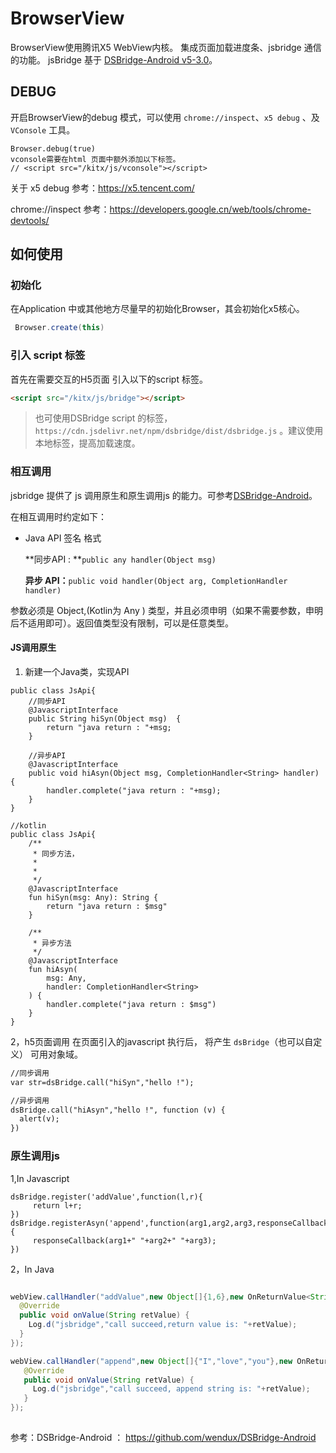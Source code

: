 # BrowserView

BrowserView使用腾讯X5 WebView内核。 集成页面加载进度条、jsbridge 通信的功能。 
jsBridge 基于 [DSBridge-Android v5-3.0](https://github.com/wendux/DSBridge-Android)。



## DEBUG

开启BrowserView的debug 模式，可以使用 `chrome://inspect`、`x5 debug` 、及`VConsole` 工具。

```
Browser.debug(true)
vconsole需要在html 页面中额外添加以下标签。
// <script src="/kitx/js/vconsole"></script>
```

关于 x5 debug 参考：https://x5.tencent.com/

chrome://inspect 参考：https://developers.google.cn/web/tools/chrome-devtools/



## 如何使用
### 初始化

在Application 中或其他地方尽量早的初始化Browser，其会初始化x5核心。

```java
 Browser.create(this)
```

### 引入 script 标签
首先在需要交互的H5页面 引入以下的script 标签。

```html
<script src="/kitx/js/bridge"></script>
```
> 也可使用DSBridge script 的标签，`https://cdn.jsdelivr.net/npm/dsbridge/dist/dsbridge.js` 。建议使用本地标签，提高加载速度。

### 相互调用
jsbridge 提供了 js 调用原生和原生调用js 的能力。可参考[DSBridge-Android](https://github.com/wendux/DSBridge-Android)。

在相互调用时约定如下：

- Java API 签名 格式

  **同步API : **`public any handler(Object msg)`

  **异步 API：**`public void handler(Object arg, CompletionHandler handler)`

 参数必须是 Object,(Kotlin为 Any ) 类型，并且必须申明（如果不需要参数，申明后不适用即可）。返回值类型没有限制，可以是任意类型。



#### JS调用原生 


1. 新建一个Java类，实现API

```
public class JsApi{
    //同步API
    @JavascriptInterface
    public String hiSyn(Object msg)  {
        return "java return : "+msg;
    }

    //异步API
    @JavascriptInterface
    public void hiAsyn(Object msg, CompletionHandler<String> handler) {
        handler.complete("java return : "+msg);
    }
}

//kotlin 
public class JsApi{
    /**
     * 同步方法，
     *
     *
     */
    @JavascriptInterface
    fun hiSyn(msg: Any): String {
        return "java return : $msg"
    }

    /**
     * 异步方法
     */
    @JavascriptInterface
    fun hiAsyn(
        msg: Any,
        handler: CompletionHandler<String>
    ) {
        handler.complete("java return : $msg")
    }
}
```

2，h5页面调用
在页面引入的javascript 执行后， 将产生 `dsBridge`（也可以自定义） 可用对象域。
```html
//同步调用
var str=dsBridge.call("hiSyn","hello !");

//异步调用
dsBridge.call("hiAsyn","hello !", function (v) {
  alert(v);
})

```



###  原生调用js 
1,In Javascript

```script
dsBridge.register('addValue',function(l,r){
     return l+r;
})
dsBridge.registerAsyn('append',function(arg1,arg2,arg3,responseCallback){
     responseCallback(arg1+" "+arg2+" "+arg3);
})
```

2，In Java

```java

webView.callHandler("addValue",new Object[]{1,6},new OnReturnValue<String>(){
  @Override
  public void onValue(String retValue) {
    Log.d("jsbridge","call succeed,return value is: "+retValue);
  }
});

webView.callHandler("append",new Object[]{"I","love","you"},new OnReturnValue<String>(){
   @Override
   public void onValue(String retValue) {
     Log.d("jsbridge","call succeed, append string is: "+retValue);
   }
});
​
```

参考：DSBridge-Android ： https://github.com/wendux/DSBridge-Android

